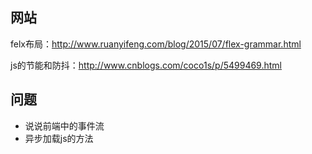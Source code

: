 ## 网站

felx布局：http://www.ruanyifeng.com/blog/2015/07/flex-grammar.html

js的节能和防抖：http://www.cnblogs.com/coco1s/p/5499469.html



## 问题

- 说说前端中的事件流
- 异步加载js的方法